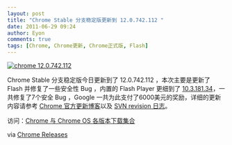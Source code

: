 ```yaml
---
layout: post
title: "Chrome Stable 分支稳定版更新到 12.0.742.112 "
date: 2011-06-29 09:24
author: Eyon
comments: true
tags: [Chrome, Chrome更新, Chrome正式版, Flash]
---
```

<a href="http://img.chromi.org/2011/06/chrome-12.0.742.112.png">![](http://img.chromi.org/2011/06/chrome-12.0.742.112.png "chrome 12.0.742.112")</a>

Chrome Stable 分支稳定版今日更新到了 12.0.742.112 ，本次主要是更新了 Flash 并修复了一些安全性 Bug ，内置的 Flash Player 更细到了 [10.3.181.34](http://kb2.adobe.com/cps/901/cpsid_90194.html#main_10.3.181.34)，一共修复了7个安全 Bug ，Google 一共为此支付了6000美元的奖励，详细的更新内容请参考 [Chrome 官方更新博客](http://googlechromereleases.blogspot.com/2011/06/stable-channel-update_28.html)以及 [SVN revision 日志](http://build.chromium.org/buildbot/perf/dashboard/ui/changelog.html?url=/branches/742/src&range=90304:88853&mode=html)。

访问：[Chrome 与 Chrome OS 各版本下载集合](http://www.chromi.org/chromedownload)

via [Chrome Releases](http://googlechromereleases.blogspot.com/2011/06/stable-channel-update_28.html)
